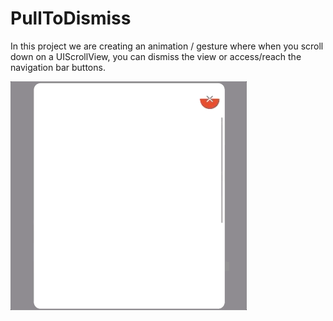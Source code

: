 # PullToDismiss
In this project we are creating an animation / gesture where when you scroll down on a UIScrollView, you can dismiss the view or access/reach the navigation bar buttons. 

![](PullToDismiss.gif)
